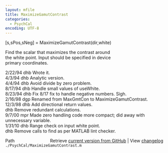 ```yaml
---
layout: mfile
title: MaximizeGamutContrast
categories:
  - PsychCal
encoding: UTF-8
---
```


[s,sPos,sNeg] = MaximizeGamutContrast(dir,white)  

Find the scalar that maximizes the contrast around  
the white point.  Input should be specified in device  
primary coordinates.  

2/22/94  dhb    Wrote it.  
4/3/94   dhb    Analytic version.  
4/4/94   dhb    Avoid divide by zero problem.  
8/17/94  dhb    Handle small values of useWhite.  
8/23/94  dhb    Fix 8/17 fix to handle negative numbers.  Sigh.  
2/16/98  dgp    Renamed from MaxGmtCon to MaximizeGamutContrast.  
12/3/98  dhb    Add directional return values.  
         dhb    Remove redundant calculations.  
9/7/00   mpr    Made zero handling code more compact; did away with unnecessary variable.  
1/31/10  dhb    Range check on input white point.  
         dhb    Remove calls to find as per MATLAB lint checker.  


<div class="code_header" style="text-align:right;">
  <span style="float:left;">Path&nbsp;&nbsp;</span> <span class="counter">Retrieve <a href=
  "https://raw.github.com/Psychtoolbox-3/Psychtoolbox-3/beta/./PsychCal/MaximizeGamutContrast.m">current version from GitHub</a> | View <a href=
  "https://github.com/Psychtoolbox-3/Psychtoolbox-3/commits/beta/./PsychCal/MaximizeGamutContrast.m">changelog</a></span>
</div>
<div class="code">
  <code>./PsychCal/MaximizeGamutContrast.m</code>
</div>
